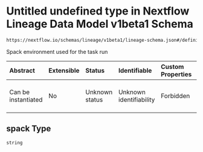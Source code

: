 # Untitled undefined type in Nextflow Lineage Data Model v1beta1 Schema

```txt
https://nextflow.io/schemas/lineage/v1beta1/lineage-schema.json#/definitions/TaskRun/properties/spack
```

Spack environment used for the task run

| Abstract            | Extensible | Status         | Identifiable            | Custom Properties | Additional Properties | Access Restrictions | Defined In                                                                                                       |
| :------------------ | :--------- | :------------- | :---------------------- | :---------------- | :-------------------- | :------------------ | :--------------------------------------------------------------------------------------------------------------- |
| Can be instantiated | No         | Unknown status | Unknown identifiability | Forbidden         | Allowed               | none                | [nextflow-lineage-v1beta1-schema.json\*](../out/out/nextflow-lineage-v1beta1-schema.json "open original schema") |

## spack Type

`string`
